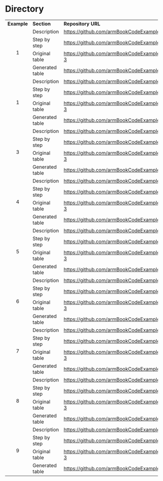 # Directory

<table bakground="FFF">
<tr> <td><b>Example</b></td> <td><b>Section</b></td> <td><b>Repository URL</b></td> </tr>
<!-- Pegar tabla de excel inicio -->

<tr><td rowspan="4" align="center">1</td><td>Description</td><td><a href="https://github.com/armBookCodeExamples/Videos/blob/main/Chapter1/Readme.md">https://github.com/armBookCodeExamples/Videos/Chapter1</a></td></tr>
<tr><td>Step by step</td><td><a href="https://github.com/armBookCodeExamples/Erratum/tree/main/Chapter1/Readme.md">https://github.com/armBookCodeExamples/Erratum/Chapter1</a></td></tr>
<tr><td>Original table</td><td><a href="https://github.com/armBookCodeExamples/subsection_1-2-3">https://github.com/armBookCodeExamples/subsection_1-2-3</a></td></tr>
<tr><td>Generated table</td><td><a href="https://github.com/armBookCodeExamples/example_1-1">https://github.com/armBookCodeExamples/example_1-1</a></td></tr>

<tr><td rowspan="4" align="center">1</td><td>Description</td><td><a href="https://github.com/armBookCodeExamples/Videos/blob/main/Chapter1/Readme.md">https://github.com/armBookCodeExamples/Videos/Chapter1</a></td></tr>
<tr><td>Step by step</td><td><a href="https://github.com/armBookCodeExamples/Erratum/tree/main/Chapter1/Readme.md">https://github.com/armBookCodeExamples/Erratum/Chapter1</a></td></tr>
<tr><td>Original table</td><td><a href="https://github.com/armBookCodeExamples/subsection_1-2-3">https://github.com/armBookCodeExamples/subsection_1-2-3</a></td></tr>
<tr><td>Generated table</td><td><a href="https://github.com/armBookCodeExamples/example_1-1">https://github.com/armBookCodeExamples/example_1-1</a></td></tr>
  
<tr><td rowspan="4" align="center">3</td><td>Description</td><td><a href="https://github.com/armBookCodeExamples/Videos/blob/main/Chapter1/Readme.md">https://github.com/armBookCodeExamples/Videos/Chapter1</a></td></tr>
<tr><td>Step by step</td><td><a href="https://github.com/armBookCodeExamples/Erratum/tree/main/Chapter1/Readme.md">https://github.com/armBookCodeExamples/Erratum/Chapter1</a></td></tr>
<tr><td>Original table</td><td><a href="https://github.com/armBookCodeExamples/subsection_1-2-3">https://github.com/armBookCodeExamples/subsection_1-2-3</a></td></tr>
<tr><td>Generated table</td><td><a href="https://github.com/armBookCodeExamples/example_1-1">https://github.com/armBookCodeExamples/example_1-1</a></td></tr>

<tr><td rowspan="4" align="center">4</td><td>Description</td><td><a href="https://github.com/armBookCodeExamples/Videos/blob/main/Chapter1/Readme.md">https://github.com/armBookCodeExamples/Videos/Chapter1</a></td></tr>
<tr><td>Step by step</td><td><a href="https://github.com/armBookCodeExamples/Erratum/tree/main/Chapter1/Readme.md">https://github.com/armBookCodeExamples/Erratum/Chapter1</a></td></tr>
<tr><td>Original table</td><td><a href="https://github.com/armBookCodeExamples/subsection_1-2-3">https://github.com/armBookCodeExamples/subsection_1-2-3</a></td></tr>
<tr><td>Generated table</td><td><a href="https://github.com/armBookCodeExamples/example_1-1">https://github.com/armBookCodeExamples/example_1-1</a></td></tr>

<tr><td rowspan="4" align="center">5</td><td>Description</td><td><a href="https://github.com/armBookCodeExamples/Videos/blob/main/Chapter1/Readme.md">https://github.com/armBookCodeExamples/Videos/Chapter1</a></td></tr>
<tr><td>Step by step</td><td><a href="https://github.com/armBookCodeExamples/Erratum/tree/main/Chapter1/Readme.md">https://github.com/armBookCodeExamples/Erratum/Chapter1</a></td></tr>
<tr><td>Original table</td><td><a href="https://github.com/armBookCodeExamples/subsection_1-2-3">https://github.com/armBookCodeExamples/subsection_1-2-3</a></td></tr>
<tr><td>Generated table</td><td><a href="https://github.com/armBookCodeExamples/example_1-1">https://github.com/armBookCodeExamples/example_1-1</a></td></tr>
  
<tr><td rowspan="4" align="center">6</td><td>Description</td><td><a href="https://github.com/armBookCodeExamples/Videos/blob/main/Chapter1/Readme.md">https://github.com/armBookCodeExamples/Videos/Chapter1</a></td></tr>
<tr><td>Step by step</td><td><a href="https://github.com/armBookCodeExamples/Erratum/tree/main/Chapter1/Readme.md">https://github.com/armBookCodeExamples/Erratum/Chapter1</a></td></tr>
<tr><td>Original table</td><td><a href="https://github.com/armBookCodeExamples/subsection_1-2-3">https://github.com/armBookCodeExamples/subsection_1-2-3</a></td></tr>
<tr><td>Generated table</td><td><a href="https://github.com/armBookCodeExamples/example_1-1">https://github.com/armBookCodeExamples/example_1-1</a></td></tr>
  
<tr><td rowspan="4" align="center">7</td><td>Description</td><td><a href="https://github.com/armBookCodeExamples/Videos/blob/main/Chapter1/Readme.md">https://github.com/armBookCodeExamples/Videos/Chapter1</a></td></tr>
<tr><td>Step by step</td><td><a href="https://github.com/armBookCodeExamples/Erratum/tree/main/Chapter1/Readme.md">https://github.com/armBookCodeExamples/Erratum/Chapter1</a></td></tr>
<tr><td>Original table</td><td><a href="https://github.com/armBookCodeExamples/subsection_1-2-3">https://github.com/armBookCodeExamples/subsection_1-2-3</a></td></tr>
<tr><td>Generated table</td><td><a href="https://github.com/armBookCodeExamples/example_1-1">https://github.com/armBookCodeExamples/example_1-1</a></td></tr>

<tr><td rowspan="4" align="center">8</td><td>Description</td><td><a href="https://github.com/armBookCodeExamples/Videos/blob/main/Chapter1/Readme.md">https://github.com/armBookCodeExamples/Videos/Chapter1</a></td></tr>
<tr><td>Step by step</td><td><a href="https://github.com/armBookCodeExamples/Erratum/tree/main/Chapter1/Readme.md">https://github.com/armBookCodeExamples/Erratum/Chapter1</a></td></tr>
<tr><td>Original table</td><td><a href="https://github.com/armBookCodeExamples/subsection_1-2-3">https://github.com/armBookCodeExamples/subsection_1-2-3</a></td></tr>
<tr><td>Generated table</td><td><a href="https://github.com/armBookCodeExamples/example_1-1">https://github.com/armBookCodeExamples/example_1-1</a></td></tr>

<tr><td rowspan="4" align="center">9</td><td>Description</td><td><a href="https://github.com/armBookCodeExamples/Videos/blob/main/Chapter1/Readme.md">https://github.com/armBookCodeExamples/Videos/Chapter1</a></td></tr>
<tr><td>Step by step</td><td><a href="https://github.com/armBookCodeExamples/Erratum/tree/main/Chapter1/Readme.md">https://github.com/armBookCodeExamples/Erratum/Chapter1</a></td></tr>
<tr><td>Original table</td><td><a href="https://github.com/armBookCodeExamples/subsection_1-2-3">https://github.com/armBookCodeExamples/subsection_1-2-3</a></td></tr>
<tr><td>Generated table</td><td><a href="https://github.com/armBookCodeExamples/example_1-1">https://github.com/armBookCodeExamples/example_1-1</a></td></tr>
  
<!-- Pegar tabla de excel fin -->
</table>
